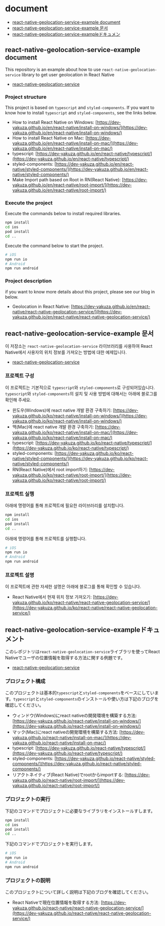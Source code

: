 # document

- [react-native-geolocation-service-example document](#react-native-geolocation-service-example-document)
- [react-native-geolocation-service-example 문서](#react-native-geolocation-service-example-문서)
- [react-native-geolocation-service-exampleドキュメン](#react-native-geolocation-service-exampleドキュメン)

## react-native-geolocation-service-example document

This repository is an example about how to use `react-native-geolocation-service` library to get user geolocation in React Native

- [react-native-geolocation-service](https://github.com/react-native-community/react-native-geolocation)

### Project structure

This project is based on ```typescript``` and ```styled-components```. If you want to know how to install ```typescript``` and ```styled-components```, see the links below.

- How to install React Native on Windows: [https://dev-yakuza.github.io/en/react-native/install-on-windows/](https://dev-yakuza.github.io/en/react-native/install-on-windows/)
- How to install React Native on Mac: [https://dev-yakuza.github.io/en/react-native/install-on-mac/](https://dev-yakuza.github.io/en/react-native/install-on-mac/)
- typescript: [https://dev-yakuza.github.io/en/react-native/typescript/](https://dev-yakuza.github.io/en/react-native/typescript/)
- styled-components: [https://dev-yakuza.github.io/en/react-native/styled-components/](https://dev-yakuza.github.io/en/react-native/styled-components/)
- Make Import path based on Root in RN(React Native): [https://dev-yakuza.github.io/en/react-native/root-import/](https://dev-yakuza.github.io/en/react-native/root-import/)

### Execute the project

Execute the commands below to install required libraries.

```bash
npm install
cd ios
pod install
cd ..
```

Execute the command below to start the project.

```bash
# iOS
npm run io
# Android
npm run android
```

### Project description

if you want to know more details about this project, please see our blog in below.

- Geolocation in React Native: [https://dev-yakuza.github.io/en/react-native/react-native-geolocation-service/](https://dev-yakuza.github.io/en/react-native/react-native-geolocation-service/)

## react-native-geolocation-service-example 문서

이 저장소는 `react-native-geolocation-service` 라이브러리를 사용하여 React Native에서 사용자의 위치 정보를 가져오는 방법에 대한 예제입니다.

- [react-native-geolocation-service](https://github.com/react-native-community/react-native-geolocation)

### 프로젝트 구성

이 프로젝트는 기본적으로 ```typescript```와 ```styled-components```로 구성되어있습니다. ```typescript```와 ```styled-components```의 설치 및 사용 방법에 대해서는 아래에 블로그를 확인해 주세요.

- 윈도우(Windows)에 react native 개발 환경 구축하기: [https://dev-yakuza.github.io/ko/react-native/install-on-windows/](https://dev-yakuza.github.io/ko/react-native/install-on-windows/)
- 맥(Mac)에 react native 개발 환경 구축하기: [https://dev-yakuza.github.io/ko/react-native/install-on-mac/](https://dev-yakuza.github.io/ko/react-native/install-on-mac/)
- typescript: [https://dev-yakuza.github.io/ko/react-native/typescript/](https://dev-yakuza.github.io/ko/react-native/typescript/)
- styled-components: [https://dev-yakuza.github.io/ko/react-native/styled-components/](https://dev-yakuza.github.io/ko/react-native/styled-components/)
- RN(React Native)에서 root import하기: [https://dev-yakuza.github.io/ko/react-native/root-import/](https://dev-yakuza.github.io/ko/react-native/root-import/)

### 프로젝트 실행

아래에 명령어를 통해 프로젝트에 필요한 라이브러리를 설치합니다.

```bash
npm install
cd ios
pod install
cd ..
```

아래에 명령어를 통해 프로젝트를 실행합니다.

```bash
# iOS
npm run io
# Android
npm run android
```

### 프로젝트 설명

이 프로젝트에 관한 자세한 설명은 아래에 블로그를 통해 확인할 수 있습니다.

- React Native에서 현재 위치 정보 가져오기: [https://dev-yakuza.github.io/ko/react-native/react-native-geolocation-service/](https://dev-yakuza.github.io/ko/react-native/react-native-geolocation-service/)

## react-native-geolocation-service-exampleドキュメント

このレポジトリは`react-native-geolocation-service`ライブラリを使ってReact Nativeでユーザの位置情報を取得する方法に関する例題です。

- [react-native-geolocation-service](https://github.com/react-native-community/react-native-geolocation)

### プロジェクト構成

このプロジェクトは基本的```typescript```と```styled-components```をベースにしています。```typescript```と```styled-components```のインストールや使い方は下記のブログを確認してください。

- ウィンドウ(Windows)にreact nativeの開発環境を構築する方法: [https://dev-yakuza.github.io/react-native/install-on-windows/](https://dev-yakuza.github.io/react-native/install-on-windows/)
- マック(Mac)にreact nativeの開発環境を構築する方法: [https://dev-yakuza.github.io/react-native/install-on-mac/](https://dev-yakuza.github.io/react-native/install-on-mac/)
- typescript: [https://dev-yakuza.github.io/react-native/typescript/](https://dev-yakuza.github.io/react-native/typescript/)
- styled-components: [https://dev-yakuza.github.io/react-native/styled-components/](https://dev-yakuza.github.io/react-native/styled-components/)
- リアクトネイティブ(React Native)でrootからimportする: [https://dev-yakuza.github.io/react-native/root-import/](https://dev-yakuza.github.io/react-native/root-import/)

### プロジェクトの実行

下記のコマンドでプロジェクトに必要なライブラリをインストールすします。

```bash
npm install
cd ios
pod install
cd ..
```

下記のコマンドでプロジェクトを実行します。

```bash
# iOS
npm run io
# Android
npm run android
```

### プロジェクトの説明

このプロジェクトについて詳しく説明は下記のブログを確認してください。

- React Nativeで現在位置情報を取得する方法: [https://dev-yakuza.github.io/react-native/react-native-geolocation-service/](https://dev-yakuza.github.io/react-native/react-native-geolocation-service/)